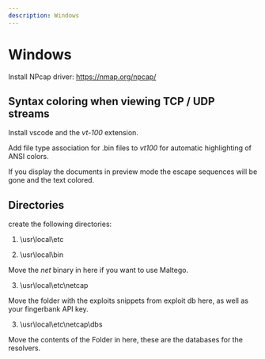 ```yaml
---
description: Windows
---
```


# Windows 

Install NPcap driver: https://nmap.org/npcap/

## Syntax coloring when viewing TCP / UDP streams 

Install vscode and the _vt-100_ extension.

Add file type association for .bin files to _vt100_ for automatic highlighting of ANSI colors.

If you display the documents in preview mode the escape sequences will be gone and the text colored.

## Directories

create the following directories:

1) \usr\local\etc

2) \usr\local\bin

Move the _net_ binary in here if you want to use Maltego.

3) \usr\local\etc\netcap

Move the folder with the exploits snippets from exploit db here, as well as your fingerbank API key.

3) \usr\local\etc\netcap\dbs

Move the contents of the Folder in here, these are the databases for the resolvers.
